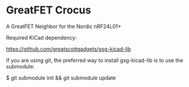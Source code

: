 # GreatFET Crocus
A GreatFET Neighbor for the Nordic nRF24L01+

Required KiCad dependency:

https://github.com/greatscottgadgets/gsg-kicad-lib

If you are using git, the preferred way to install gsg-kicad-lib is to use the
submodule:

$ git submodule init && git submodule update
